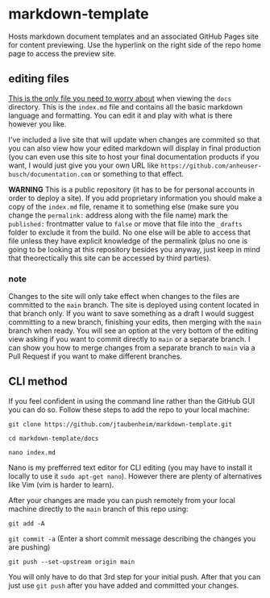 # markdown-template
Hosts markdown document templates and an associated GitHub Pages site for content previewing. Use the hyperlink on the right side of the repo home page to access the preview site. 

## editing files

[This is the only file you need to worry about](https://github.com/jtaubenheim/markdown-template/blob/main/docs/index.md) when viewing the `docs` directory. This is the `index.md` file and contains all the basic markdown language and formatting. You can edit it and play with what is there however you like. 

I've included a live site that will update when changes are commited so that you can also view how your edited markdown will display in final production (you can even use this site to host your final documentation products if you want, I would just give you your own URL like `https://github.com/anheuser-busch/documentation.com` or something to that effect. 

**WARNING** This is a public repository (it has to be for personal accounts in order to deploy a site). If you add proprietary information you should make a copy of the `index.md` file, rename it to something else (make sure you change the `permalink:` address along with the file name) mark the `published:` frontmatter value to `false` or move that file into the `_drafts` folder to exclude it from the build. No one else will be able to access that file unless they have explicit knowledge of the permalink (plus no one is going to be looking at this repository besides you anyway, just keep in mind that theorectically this site can be accessed by third parties). 

### note

Changes to the site will only take effect when changes to the files are committed to the `main` branch. The site is deployed using content located in that branch only. If you want to save something as a draft I would suggest committing to a new branch, finishing your edits, then merging with the `main` branch when ready. You will see an option at the very bottom of the editing view asking if you want to commit directly to `main` or a separate branch. I can show you how to merge changes from a separate branch to `main` via a Pull Request if you want to make different branches. 

## CLI method

If you feel confident in using the command line rather than the GitHub GUI you can do so. Follow these steps to add the repo to your local machine:

`git clone https://github.com/jtaubenheim/markdown-template.git`

`cd markdown-template/docs`

`nano index.md`

Nano is my prefferred text editor for CLI editing (you may have to install it locally to use it `sudo apt-get nano`). However there are plenty of alternatives like Vim (vim is harder to learn). 

After your changes are made you can push remotely from your local machine directly to the `main` branch of this repo using:

`git add -A`

`git commit -a` (Enter a short commit message describing the changes you are pushing)

`git push --set-upstream origin main`

You will only have to do that 3rd step for your initial push. After that you can just use `git push` after you have added and committed your changes. 
